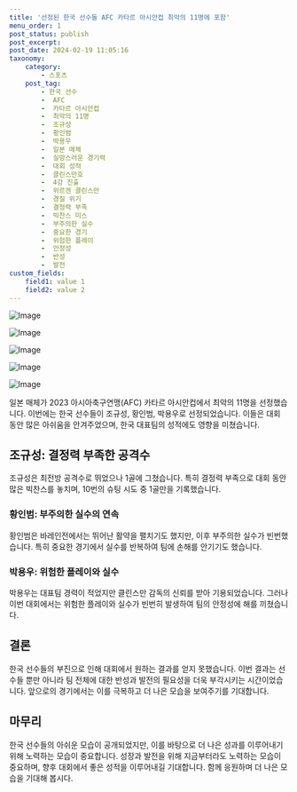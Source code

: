 ```yaml
---
title: '선정된 한국 선수들 AFC 카타르 아시안컵 최악의 11명에 포함'
menu_order: 1
post_status: publish
post_excerpt: 
post_date: 2024-02-19 11:05:16
taxonomy:
    category:
        - 스포츠
    post_tag:
        - 한국 선수
        -  AFC
        -  카타르 아시안컵
        -  최악의 11명
        -  조규성
        -  황인범
        -  박용우
        -  일본 매체
        -  실망스러운 경기력
        -  대회 성적
        -  클린스만호
        -  4강 진출
        -  위르겐 클린스만
        -  경질 위기
        -  결정력 부족
        -  빅찬스 미스
        -  부주의한 실수
        -  중요한 경기
        -  위험한 플레이
        -  안정성
        -  반성
        -  발전
custom_fields:
    field1: value 1
    field2: value 2
---
```


![Image](https://imgnews.pstatic.net/image/477/2024/02/13/0000473258_001_20240213060501930.jpg?type=w647)

![Image](https://imgnews.pstatic.net/image/477/2024/02/13/0000473258_002_20240213060501975.jpg?type=w647)

![Image](https://imgnews.pstatic.net/image/477/2024/02/13/0000473258_003_20240213060502011.jpg?type=w647)

![Image](https://imgnews.pstatic.net/image/477/2024/02/13/0000473258_004_20240213060502057.jpg?type=w647)

![Image](https://imgnews.pstatic.net/image/477/2024/02/13/0000473258_005_20240213060502108.jpg?type=w647)

일본 매체가 2023 아시아축구연맹(AFC) 카타르 아시안컵에서 최악의 11명을 선정했습니다. 이번에는 한국 선수들이 조규성, 황인범, 박용우로 선정되었습니다. 이들은 대회 동안 많은 아쉬움을 안겨주었으며, 한국 대표팀의 성적에도 영향을 미쳤습니다.
## 조규성: 결정력 부족한 공격수
조규성은 최전방 공격수로 뛰었으나 1골에 그쳤습니다. 특히 결정력 부족으로 대회 동안 많은 빅찬스를 놓치며, 10번의 슈팅 시도 중 1골만을 기록했습니다. 
### 황인범: 부주의한 실수의 연속
황인범은 바레인전에서는 뛰어난 활약을 펼치기도 했지만, 이후 부주의한 실수가 빈번했습니다. 특히 중요한 경기에서 실수를 반복하여 팀에 손해를 안기기도 했습니다.
### 박용우: 위험한 플레이와 실수
박용우는 대표팀 경력이 적었지만 클린스만 감독의 신뢰를 받아 기용되었습니다. 그러나 이번 대회에서는 위험한 플레이와 실수가 빈번히 발생하여 팀의 안정성에 해를 끼쳤습니다.
## 결론
한국 선수들의 부진으로 인해 대회에서 원하는 결과를 얻지 못했습니다. 이번 결과는 선수들 뿐만 아니라 팀 전체에 대한 반성과 발전의 필요성을 더욱 부각시키는 시간이었습니다. 앞으로의 경기에서는 이를 극복하고 더 나은 모습을 보여주기를 기대합니다.
## 마무리
한국 선수들의 아쉬운 모습이 공개되었지만, 이를 바탕으로 더 나은 성과를 이루어내기 위해 노력하는 모습이 중요합니다. 성장과 발전을 위해 지금부터라도 노력하는 모습이 중요하며, 향후 대회에서 좋은 성적을 이루어내길 기대합니다. 함께 응원하며 더 나은 모습을 기대해 봅시다.

